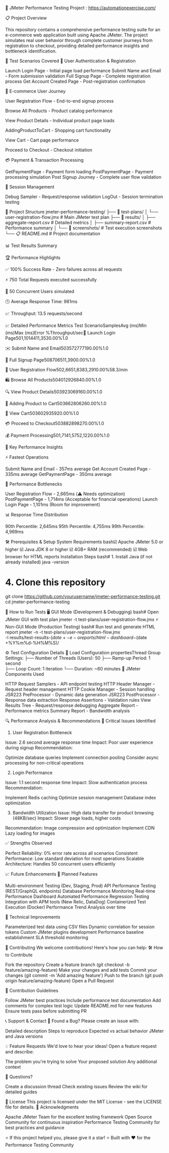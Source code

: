 🚀 JMeter Performance Testing Project : https://automationexercise.com/

📋 Project Overview

This repository contains a comprehensive performance testing suite for an e-commerce web application built using Apache JMeter. The project simulates real user behavior through complete customer journeys from registration to checkout, providing detailed performance insights and bottleneck identification.

🎯 Test Scenarios Covered
🔐 User Authentication & Registration

Launch Login Page - Initial page load performance
Submit Name and Email - Form submission validation
Full Signup Page - Complete registration process
Get Account Created Page - Post-registration confirmation

🛒 E-commerce User Journey

User Registration Flow - End-to-end signup process

Browse All Products - Product catalog performance

View Product Details - Individual product page loads

AddingProductToCart - Shopping cart functionality

View Cart - Cart page performance

Proceed to Checkout - Checkout initiation

💳 Payment & Transaction Processing

GetPaymentPage - Payment form loading
PostPaymentPage - Payment processing simulation
Post Signup Journey - Complete user flow validation

🔄 Session Management

Debug Sampler - Request/response validation
LogOut - Session termination testing

📁 Project Structure
jmeter-performance-testing/
├── 📂 test-plans/
│   └── user-registration-flow.jmx          # Main JMeter test plan
├── 📂 results/
│   ├── aggregate-report.csv                # Detailed metrics
│   ├── summary-report.csv                  # Performance summary
│   └── 📂 screenshots/                     # Test execution screenshots
└── 📋 README.md                            # Project documentation

📊 Test Results Summary

🏆 Performance Highlights

✅ 100% Success Rate - Zero failures across all requests

⚡ 750 Total Requests executed successfully

👥 50 Concurrent Users simulated

🕒 Average Response Time: 981ms

📈 Throughput: 13.5 requests/second

📈 Detailed Performance Metrics
Test ScenarioSamplesAvg (ms)Min (ms)Max (ms)Error %Throughput/sec🚀 Launch Login Page501,1014411,3530.00%1.0

✉️ Submit Name and Email503572777190.00%1.0

📝 Full Signup Page508706511,3900.00%1.0

👤 User Registration Flow502,6651,8383,2910.00%58.3/min

🛍️ Browse All Products504012926840.00%1.0

🔍 View Product Details503923069160.00%1.0

🛒 Adding Product to Cart503662806260.00%1.0

👀 View Cart503602935920.00%1.0

💳 Proceed to Checkout503882898270.00%1.0

💰 Payment Processing501,7141,5752,1220.00%1.0

🎯 Key Performance Insights

⚡ Fastest Operations

Submit Name and Email - 357ms average
Get Account Created Page - 335ms average
GetPaymentPage - 350ms average

🐌 Performance Bottlenecks

User Registration Flow - 2,665ms (⚠️ Needs optimization)
PostPaymentPage - 1,714ms (Acceptable for financial operations)
Launch Login Page - 1,101ms (Room for improvement)

📊 Response Time Distribution

90th Percentile: 2,645ms
95th Percentile: 4,755ms
99th Percentile: 4,969ms

🛠️ Prerequisites & Setup
System Requirements
bash☑️ Apache JMeter 5.0 or higher
☑️ Java JDK 8 or higher
☑️ 4GB+ RAM (recommended)
☑️ Web browser for HTML reports
Installation Steps
bash# 1. Install Java (if not already installed)
java -version

# 4. Clone this repository
git clone https://github.com/yourusername/jmeter-performance-testing.git
cd jmeter-performance-testing

🚀 How to Run Tests
🖥️ GUI Mode (Development & Debugging)
bash# Open JMeter GUI with test plan
jmeter -t test-plans/user-registration-flow.jmx
⚡ Non-GUI Mode (Production Testing)
bash# Run test and generate HTML report
jmeter -n -t test-plans/user-registration-flow.jmx \
       -l results/test-results-$(date +%Y%m%d-%H%M%S).jtl \
       -e -o reports/html-dashboard-$(date +%Y%m%d-%H%M%S)/

⚙️ Test Configuration Details
👥 Load Configuration
propertiesThread Group Settings:
├── Number of Threads (Users): 50
├── Ramp-up Period: 1 second  
├── Loop Count: 1 iteration
└── Duration: ~60 minutes
🔧 JMeter Components Used

HTTP Request Samplers - API endpoint testing
HTTP Header Manager - Request header management
HTTP Cookie Manager - Session handling
JSR223 PreProcessor - Dynamic data generation
JSR223 PostProcessor - Response data extraction
Response Assertions - Validation rules
View Results Tree - Request/response debugging
Aggregate Report - Performance metrics
Summary Report - Bandwidth analysis

🔍 Performance Analysis & Recommendations
🚨 Critical Issues Identified
1. User Registration Bottleneck

Issue: 2.6 second average response time
Impact: Poor user experience during signup
Recommendation:

Optimize database queries
Implement connection pooling
Consider async processing for non-critical operations

2. Login Performance

Issue: 1.1 second response time
Impact: Slow authentication process
Recommendation:

Implement Redis caching
Optimize session management
Database index optimization

3. Bandwidth Utilization
Issue: High data transfer for product browsing (48KB/sec)
Impact: Slower page loads, higher costs

Recommendation:
Image compression and optimization
Implement CDN
Lazy loading for images

✅ Strengths Observed

Perfect Reliability: 0% error rate across all scenarios
Consistent Performance: Low standard deviation for most operations
Scalable Architecture: Handles 50 concurrent users efficiently

📈 Future Enhancements
🎯 Planned Features

 Multi-environment Testing (Dev, Staging, Prod)
 API Performance Testing (REST/GraphQL endpoints)
 Database Performance Monitoring
 Real-time Performance Dashboard
 Automated Performance Regression Testing
 Integration with APM tools (New Relic, DataDog)
 Containerized Test Execution (Docker)
 Performance Trend Analysis over time

🔧 Technical Improvements

 Parameterized test data using CSV files
 Dynamic correlation for session tokens
 Custom JMeter plugins development
 Performance baseline establishment
 SLA threshold monitoring

🤝 Contributing
We welcome contributions! Here's how you can help:
🛠️ How to Contribute

Fork the repository
Create a feature branch (git checkout -b feature/amazing-feature)
Make your changes and add tests
Commit your changes (git commit -m 'Add amazing feature')
Push to the branch (git push origin feature/amazing-feature)
Open a Pull Request

📝 Contribution Guidelines

Follow JMeter best practices
Include performance test documentation
Add comments for complex test logic
Update README.md for new features
Ensure tests pass before submitting PR

📞 Support & Contact
🐛 Found a Bug?
Please create an issue with:

Detailed description
Steps to reproduce
Expected vs actual behavior
JMeter and Java versions

💡 Feature Requests
We'd love to hear your ideas! Open a feature request and describe:

The problem you're trying to solve
Your proposed solution
Any additional context

📧 Questions?

Create a discussion thread
Check existing issues
Review the wiki for detailed guides

📄 License
This project is licensed under the MIT License - see the LICENSE file for details.
🙏 Acknowledgments

Apache JMeter Team for the excellent testing framework
Open Source Community for continuous inspiration
Performance Testing Community for best practices and guidance


⭐ If this project helped you, please give it a star! ⭐
Built with ❤️ for the Performance Testing Community
